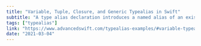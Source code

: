 ```yaml
---
title: "Variable, Tuple, Closure, and Generic Typealias in Swift"
subtitle: "A type alias declaration introduces a named alias of an existing type and is declared using the typealias keyword. In this post, Robert Pieta provides examples of creating type aliases for a variety of Swift types. Even if you are already familiar with type alias declarations, this is a useful quick refresher."
tags: ["typealias"]
link: "https://www.advancedswift.com/typealias-examples/#variable-typealias"
date: "2021-03-04"
---
```

